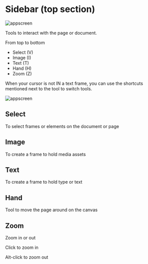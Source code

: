 # Sidebar (top section)

![appscreen](https://chilipublishdocs.imgix.net/GraFx_studio/ui_top_quicktools.png)

Tools to interact with the page or document.

From top to bottom

- Select (V)
- Image (I)
- Text (T)
- Hand (H)
- Zoom (Z)

When your cursor is not IN a text frame, you can use the shortcuts mentioned next to the  tool to switch tools.

![appscreen](https://chilipublishdocs.imgix.net/GraFx_studio/ui_sidebar_tooltips.png)

## Select

To select frames or elements on the document or page

## Image

To create a frame to hold media assets

## Text

To create a frame to hold type or text

## Hand

Tool to move the page around on the canvas

## Zoom

Zoom in or out

Click to zoom in

Alt-click to zoom out

